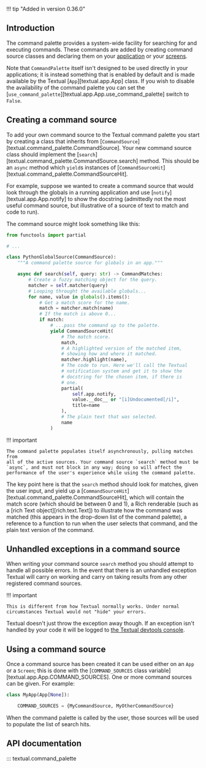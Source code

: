 !!! tip "Added in version 0.36.0"

## Introduction

The command palette provides a system-wide facility for searching for and
executing commands. These commands are added by creating command source
classes and declaring them on your [application](../../guide/app/) or your
[screens](../../guide/screens/).

Note that `CommandPalette` itself isn't designed to be used directly in your
applications; it is instead something that is enabled by default and is made
available by the Textual [`App`][textual.app.App] class. If you wish to
disable the availability of the command palette you can set the
[`use_command_palette`][textual.app.App.use_command_palette] switch to
`False`.

## Creating a command source

To add your own command source to the Textual command palette you start by
creating a class that inherits from
[`CommandSource`][textual.command_palette.CommandSource]. Your new command
source class should implement the
[`search`][textual.command_palette.CommandSource.search] method. This
should be an `async` method which `yield`s instances of
[`CommandSourceHit`][textual.command_palette.CommandSourceHit].

For example, suppose we wanted to create a command source that would look
through the globals in a running application and use
[`notify`][textual.app.App.notify] to show the docstring (admittedly not the
most useful command source, but illustrative of a source of text to match
and code to run).

The command source might look something like this:

```python
from functools import partial

# ...

class PythonGlobalSource(CommandSource):
    """A command palette source for globals in an app."""

    async def search(self, query: str) -> CommandMatches:
        # Create a fuzzy matching object for the query.
        matcher = self.matcher(query)
        # Looping throught the available globals...
        for name, value in globals().items():
            # Get a match score for the name.
            match = matcher.match(name)
            # If the match is above 0...
            if match:
                # ...pass the command up to the palette.
                yield CommandSourceHit(
                    # The match score.
                    match,
                    # A highlighted version of the matched item,
                    # showing how and where it matched.
                    matcher.highlight(name),
                    # The code to run. Here we'll call the Textual
                    # notification system and get it to show the
                    # docstring for the chosen item, if there is
                    # one.
                    partial(
                        self.app.notify,
                        value.__doc__ or "[i]Undocumented[/i]",
                        title=name
                    ),
                    # The plain text that was selected.
                    name
                )
```

!!! important

    The command palette populates itself asynchronously, pulling matches from
    all of the active sources. Your command source `search` method must be
    `async`, and must not block in any way; doing so will affect the
    performance of the user's experience while using the command palette.

The key point here is that the `search` method should look for matches,
given the user input, and yield up a
[`CommandSourceHit`][textual.command_palette.CommandSourceHit], which will
contain the match score (which should be between 0 and 1), a Rich renderable
(such as a [rich Text object][rich.text.Text]) to illustrate how the command
was matched (this appears in the drop-down list of the command palette), a
reference to a function to run when the user selects that command, and the
plain text version of the command.

## Unhandled exceptions in a command source

When writing your command source `search` method you should attempt to
handle all possible errors. In the event that there is an unhandled
exception Textual will carry on working and carry on taking results from any
other registered command sources.

!!! important

    This is different from how Textual normally works. Under normal
    circumstances Textual would not "hide" your errors.

Textual doesn't just throw the exception away though. If an exception isn't
handled by your code it will be logged to [the Textual devtools
console](../../guide/devtools#console).

## Using a command source

Once a command source has been created it can be used either on an `App` or
a `Screen`; this is done with the [`COMMAND_SOURCES` class variable][textual.app.App.COMMAND_SOURCES]. One or more command sources can
be given. For example:

```python
class MyApp(App[None]):

    COMMAND_SOURCES = {MyCommandSource, MyOtherCommandSource}
```

When the command palette is called by the user, those sources will be used
to populate the list of search hits.

## API documentation

::: textual.command_palette

